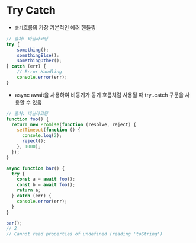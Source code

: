 # Try Catch

- `동기`흐름의 가장 기본적인 에러 핸들링

```JavaScript
// 출처: 바닐라코딩
try {
    something();
    somethingElse();
    somethingOther();
} catch (err) {
    // Error Handling
    console.error(err);
}
```

- async await을 사용하여 비동기가 동기 흐름처럼 사용될 때 try..catch 구문을 사용할 수 있음

```JavaScript
// 출처: 바닐라코딩
function foo() {
  return new Promise(function (resolve, reject) {
    setTimeout(function () {
      console.log(2);
      reject();
    }, 1000);
  });
}

async function bar() {
  try {
    const a = await foo();
    const b = await foo();
    return a;
  } catch (err) {
    console.error(err);
  }
}

bar();
// 2
// Cannot read properties of undefined (reading 'toString') 
```
